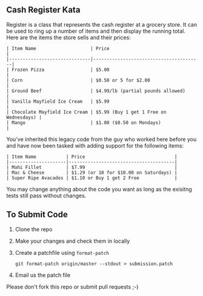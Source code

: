 Cash Register Kata
------------------

Register is a class that represents the cash register at a
grocery store. It can be used to ring up a number of items and then display the
running total. Here are the items the store sells and their prices:

    | Item Name                    | Price                                  |
    |------------------------------|----------------------------------------|
    | Frozen Pizza                 | $5.00                                  |
    | Corn                         | $0.50 or 5 for $2.00                   |
    | Ground Beef                  | $4.99/lb (partial pounds allowed)      |
    | Vanilla Mayfield Ice Cream   | $5.99                                  |
    | Chocolate Mayfield Ice Cream | $5.99 (Buy 1 get 1 Free on Wednesdays) |
    | Mango                        | $1.00 ($0.50 on Mondays)               |

You've inherited this legacy code from the guy who worked here before you and
have now been tasked with adding support for the following items:

    | Item Name           | Price                                 |
    |---------------------|---------------------------------------|
    | Mahi Fillet         | $7.99                                 |
    | Mac & Cheese        | $1.29 (or 10 for $10.00 on Saturdays) |
    | Super Ripe Avacados | $1.10 or Buy 1 get 2 Free             |

You may change anything about the code you want as long as the exisitng tests
still pass without changes.

To Submit Code
--------------

1. Clone the repo
2. Make your changes and check them in locally
3. Create a patchfile using `format-patch`

    `git format-patch origin/master --stdout > submission.patch`

4. Email us the patch file

Please don't fork this repo or submit pull requests ;-)
